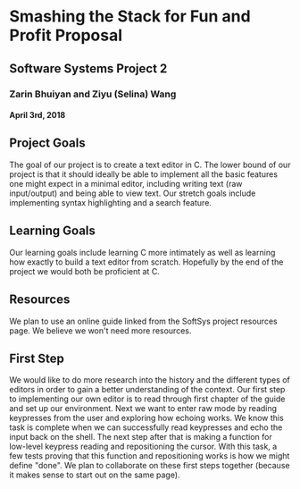 # Smashing the Stack for Fun and Profit Proposal
## Software Systems Project 2
### Zarin Bhuiyan and Ziyu (Selina) Wang
#### April 3rd, 2018

## Project Goals

The goal of our project is to create a text editor in C. The lower bound of our project is that it should ideally be able to implement all the basic features one might expect in a minimal editor, including writing text (raw input/output) and being able to view text. Our stretch goals include implementing syntax highlighting and a search feature.

## Learning Goals

Our learning goals include learning C more intimately as well as learning how exactly to build a text editor from scratch. Hopefully by the end of the project we would both be proficient at C.

## Resources

We plan to use an online guide linked from the SoftSys project resources page. We believe we won't need more resources.

## First Step

We would like to do more research into the history and the different types of editors in order to gain a better understanding of the context. Our first step to implementing our own editor is to read through first chapter of the guide and set up our environment. Next we want to enter raw mode by reading keypresses from the user and exploring how echoing works. We know this task is complete when we can successfully read keypresses and echo the input back on the shell. The next step after that is making a function for low-level keypress reading and repositioning the cursor. With this task, a few tests proving that this function and repositioning works is how we might define "done". We plan to collaborate on these first steps together (because it makes sense to start out on the same page).
